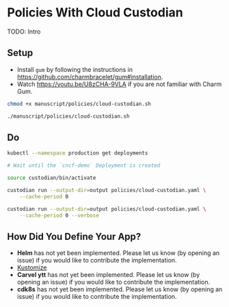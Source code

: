 # Policies With Cloud Custodian

TODO: Intro

## Setup

* Install `gum` by following the instructions in https://github.com/charmbracelet/gum#installation.
* Watch https://youtu.be/U8zCHA-9VLA if you are not familiar with Charm Gum.

```bash
chmod +x manuscript/policies/cloud-custodian.sh

./manuscript/policies/cloud-custodian.sh
```
## Do

```bash
kubectl --namespace production get deployments

# Wait until the `cncf-demo` Deployment is created

source custodian/bin/activate

custodian run --output-dir=output policies/cloud-custodian.yaml \
    --cache-period 0

custodian run --output-dir=output policies/cloud-custodian.yaml \
    --cache-period 0 --verbose
```

## How Did You Define Your App?

* **Helm** has not yet been implemented. Please let us know (by opening an issue) if you would like to contribute the implementation.
* [Kustomize](cloud-custodian-kustomize.md)
* **Carvel ytt** has not yet been implemented. Please let us know (by opening an issue) if you would like to contribute the implementation.
* **cdk8s** has not yet been implemented. Please let us know (by opening an issue) if you would like to contribute the implementation.
